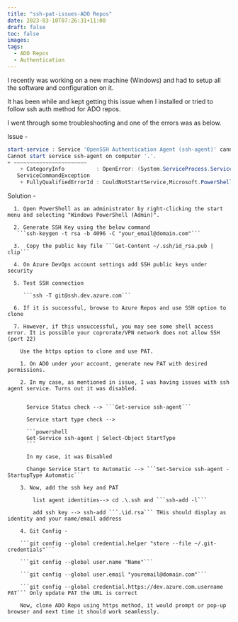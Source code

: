 ```yaml
---
title: "ssh-pat-issues-ADO Repos"
date: 2023-03-10T07:26:31+11:00
draft: false
toc: false
images:
tags:
  - ADO Repos
  - Authentication
---
```


I recently was working on a new machine (Windows) and had to setup all the software and configuration on it.

It has been while and kept getting this issue when I installed or tried to follow ssh auth method for ADO repos.

I went through some troubleshooting and one of the errors was as below. 

Issue -

```powershell
start-service : Service 'OpenSSH Authentication Agent (ssh-agent)' cannot be started due to the following error:
Cannot start service ssh-agent on computer '.'.
+ ~~~~~~~~~~~~~~~~~~~~~~~
    + CategoryInfo          : OpenError: (System.ServiceProcess.ServiceController:ServiceController) [Start-Service],
   ServiceCommandException
    + FullyQualifiedErrorId : CouldNotStartService,Microsoft.PowerShell.Commands.StartServiceCommand
```

Solution -

      1. Open PowerShell as an administrator by right-clicking the start menu and selecting "Windows PowerShell (Admin)".

      2. Generate SSH Key using the below command       
       ```ssh-keygen -t rsa -b 4096 -C "your_email@domain.com"```

      3.  Copy the public key file ```Get-Content ~/.ssh/id_rsa.pub | clip```

      4. On Azure DevOps account settings add SSH public keys under security

      5. Test SSH connection 

         ```ssh -T git@ssh.dev.azure.com```
      
      6. If it is successful, browse to Azure Repos and use SSH option to clone

      7. However, if this unsuccessful, you may see some shell access error. It is possible your coprorate/VPN network does not allow SSH (port 22)

        Use the https option to clone and use PAT.

        1. On ADO under your account, generate new PAT with desired permissions.

        2. In my case, as mentioned in issue, I was having issues with ssh agent service. Turns out it was disabled.

          
          Service Status check --> ```Get-service ssh-agent```

          Service start type check -->
          
          ```powershell
          Get-Service ssh-agent | Select-Object StartType
          ```

          In my case, it was Disabled

          Change Service Start to Automatic --> ```Set-Service ssh-agent -StartupType Automatic```

        3. Now, add the ssh key and PAT 

            list agent identities--> cd .\.ssh and ```ssh-add -l```

            add ssh key --> ssh-add ```.\id.rsa``` THis should display as identity and your name/email address
        
        4. Git Config -

        ```git config --global credential.helper "store --file ~/.git-credentials"```

        ```git config --global user.name "Name"```

        ```git config --global user.email "youremail@domain.com"```

        ```git config --global credential.https://dev.azure.com.username PAT``` Only update PAT the URL is correct

        Now, clone ADO Repo using https method, it would prompt or pop-up browser and next time it should work seamlessly.
 

